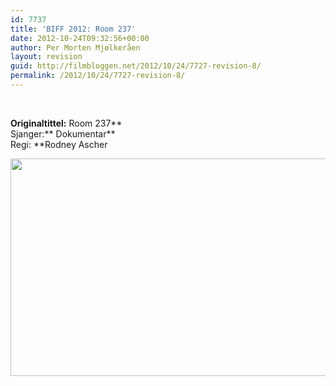 ```yaml
---
id: 7737
title: 'BIFF 2012: Room 237'
date: 2012-10-24T09:32:56+00:00
author: Per Morten Mjølkeråen
layout: revision
guid: http://filmbloggen.net/2012/10/24/7727-revision-8/
permalink: /2012/10/24/7727-revision-8/
---
```

&nbsp;

**Originaltittel:** Room 237**  
Sjanger:** Dokumentar**  
Regi: **Rodney Ascher

<a href="http://filmbloggen.net/?attachment_id=7729" rel="attachment wp-att-7729"><img class="alignnone size-large wp-image-7729" src="http://filmbloggen.net/wp-content/uploads//2012/10/bild-room-237-620x348.jpg" alt="" width="620" height="348" /></a>